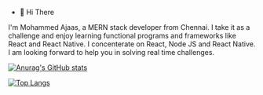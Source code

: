- 👋 Hi There

I'm Mohammed Ajaas, a MERN stack developer from Chennai. I take it as a challenge and enjoy learning functional programs and frameworks like React and React Native. I concenterate on React, Node JS and React Native. I am looking forward to help you in solving real time challenges.

[![Anurag's GitHub stats](https://github-readme-stats.vercel.app/api?username=smajaas)](https://github.com/anuraghazra/github-readme-stats)

[![Top Langs](https://github-readme-stats.vercel.app/api/top-langs/?username=smajaas&layout=compact)](https://github.com/anuraghazra/github-readme-stats)
